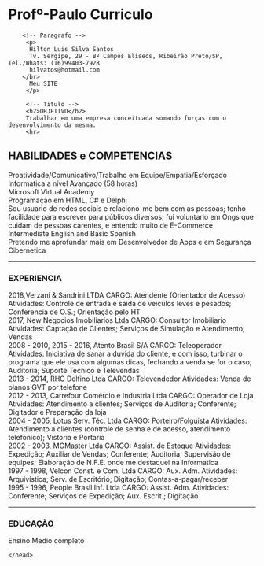 # Profº-Paulo Curriculo

<!DOCTYPE html>
<html lang="pt-br">
    <head>
        <meta charset="charset="UTF-8" />
        <meta name="viewport" content="width=device-width, initial-scale=1.0" />
        <title>Curriculo</title>
      </head>
      <body>
        
        <!-- Paragrafo -->
         <p>
          Hilton Luis Silva Santos
          Tv. Sergipe, 29 - Bº Campos Eliseos, Ribeirão Preto/SP, Tel./Whats: (16)99403-7928
          hilvatos@hotmail.com
        </br>
          Meu SITE
         </p>

         <!-- Titulo -->
         <h2>OBJETIVO</h2>
         Trabalhar em uma empresa conceituada somando forças com o desenvolvimento da mesma.
         <hr>
         
<h2>HABILIDADES e COMPETENCIAS</h2>
Proatividade/Comunicativo/Trabalho em Equipe/Empatia/Esforçado
<br>
Informatica a nível Avançado (58 horas)
<br>
Microsoft Virtual Academy
<br>
Programação em HTML, C# e Delphi
<br>
Sou usuario de redes sociais e relaciono-me bem com as pessoas; tenho facilidade para escrever para públicos
diversos; fui voluntario em Ongs que cuidam de pessoas carentes, e entendo muito de E-Commerce
<br>
Intermediate English and Basic Spanish
<br>
Pretendo me aprofundar mais em Desenvolvedor de Apps e em Segurança Cibernetica
<br>
<hr>
<h3>EXPERIENCIA</h3>
2018,Verzani & Sandrini LTDA
CARGO: Atendente (Orientador de Acesso)
Atividades: Controle de entrada e saida de veiculos leves e pesados; Conferencia de O.S.; Orientação pelo HT
<br>
2017, New Negocios Imobiliarios Ltda
CARGO: Consultor Imobiliario
Atividades: Captação de Clientes; Serviços de Simulação e Atendimento; Vendas
<br>
2008 - 2010, 2015 - 2016, Atento Brasil S/A
CARGO: Teleoperador
Atividades: Iniciativa de sanar a duvida do cliente, e com isso, turbinar o programa que ele usa com algumas
dicas, fechando a venda se for o caso; Auditoria; Suporte Técnico e Televendas
<br>
2013 - 2014, RHC Delfino Ltda
CARGO: Televendedor
Atividades: Venda de planos GVT por telefone
<br>
2012 - 2013, Carrefour Comércio e Industria Ltda
CARGO: Operador de Loja
Atividades: Atendimento a clientes; Serviços de Auditoria; Conferente; Digitador e Preparação da loja
<br>
2004 - 2005, Lotus Serv. Téc. Ltda
CARGO: Porteiro/Folguista
Atividades: Atendimento a clientes (controle de senha e de acesso, atendimento telefonico); Vistoria e
Portaria
<br>
2002 - 2003, MGMaster Ltda
CARGO: Assist. de Estoque
Atividades: Expedição; Auxiliar de Vendas; Conferente; Auditoria; Supervisão de equipes; Elaboração de N.F.E.
onde me destaquei na Informatica
<br>
1997 - 1998, Velcon Const. e Com. Ltda
CARGO: Aux. Adm.
Atividades: Arquivística; Serv. de Escritório; Digitação; Contas-a-pagar/receber
<br>
1995 - 1996, People Brasil Inf. Ltda
CARGO: Assist. Adm.
Atividades: Conferente; Serviços de Expedição; Aux. Escrit.; Digitação
<br>
<hr>

<h3>EDUCAÇÃO</h3>
Ensino Medio completo



    </head>

</html>

